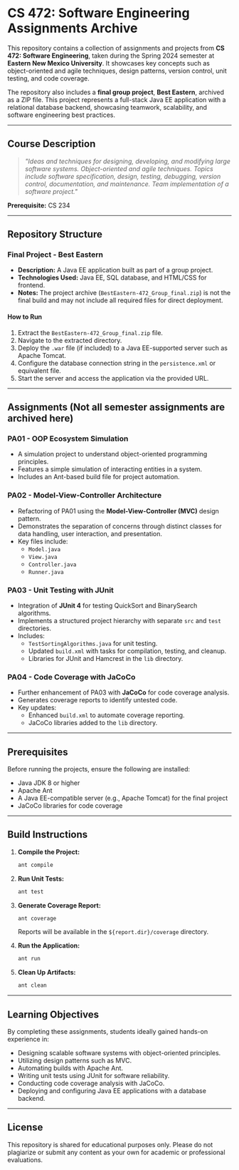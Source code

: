 # CS 472: Software Engineering Assignments Archive

This repository contains a collection of assignments and projects from **CS 472: Software Engineering**, taken during the Spring 2024 semester at **Eastern New Mexico University**. It showcases key concepts such as object-oriented and agile techniques, design patterns, version control, unit testing, and code coverage.

The repository also includes a **final group project**, **Best Eastern**, archived as a ZIP file. This project represents a full-stack Java EE application with a relational database backend, showcasing teamwork, scalability, and software engineering best practices.

---

## Course Description  

> *"Ideas and techniques for designing, developing, and modifying large software systems. Object-oriented and agile techniques. Topics include software specification, design, testing, debugging, version control, documentation, and maintenance. Team implementation of a software project."*  

**Prerequisite:** CS 234  

---

## Repository Structure  

### Final Project - Best Eastern  
- **Description:** A Java EE application built as part of a group project.  
- **Technologies Used:** Java EE, SQL database, and HTML/CSS for frontend.  
- **Notes:** The project archive (`BestEastern-472_Group_final.zip`) is not the final build and may not include all required files for direct deployment.  

#### How to Run  
1. Extract the `BestEastern-472_Group_final.zip` file.  
2. Navigate to the extracted directory.  
3. Deploy the `.war` file (if included) to a Java EE-supported server such as Apache Tomcat.  
4. Configure the database connection string in the `persistence.xml` or equivalent file.  
5. Start the server and access the application via the provided URL.

---

## Assignments  (Not all semester assignments are archived here)

### PA01 - OOP Ecosystem Simulation  
- A simulation project to understand object-oriented programming principles.  
- Features a simple simulation of interacting entities in a system.  
- Includes an Ant-based build file for project automation.

### PA02 - Model-View-Controller Architecture  
- Refactoring of PA01 using the **Model-View-Controller (MVC)** design pattern.  
- Demonstrates the separation of concerns through distinct classes for data handling, user interaction, and presentation.  
- Key files include:  
  - `Model.java`  
  - `View.java`  
  - `Controller.java`  
  - `Runner.java`  

### PA03 - Unit Testing with JUnit  
- Integration of **JUnit 4** for testing QuickSort and BinarySearch algorithms.  
- Implements a structured project hierarchy with separate `src` and `test` directories.  
- Includes:  
  - `TestSortingAlgorithms.java` for unit testing.  
  - Updated `build.xml` with tasks for compilation, testing, and cleanup.  
  - Libraries for JUnit and Hamcrest in the `lib` directory.  

### PA04 - Code Coverage with JaCoCo  
- Further enhancement of PA03 with **JaCoCo** for code coverage analysis.  
- Generates coverage reports to identify untested code.  
- Key updates:  
  - Enhanced `build.xml` to automate coverage reporting.  
  - JaCoCo libraries added to the `lib` directory.  

---

## Prerequisites  

Before running the projects, ensure the following are installed:  
- Java JDK 8 or higher  
- Apache Ant  
- A Java EE-compatible server (e.g., Apache Tomcat) for the final project  
- JaCoCo libraries for code coverage  

---

## Build Instructions  

1. **Compile the Project:**  
   ```bash
   ant compile
   ```
2. **Run Unit Tests:**  
   ```bash
   ant test
   ```
3. **Generate Coverage Report:**  
   ```bash
   ant coverage
   ```
   Reports will be available in the `${report.dir}/coverage` directory.

4. **Run the Application:**  
   ```bash
   ant run
   ```
5. **Clean Up Artifacts:**  
   ```bash
   ant clean
   ```

---

## Learning Objectives  

By completing these assignments, students ideally gained hands-on experience in:  
- Designing scalable software systems with object-oriented principles.  
- Utilizing design patterns such as MVC.  
- Automating builds with Apache Ant.  
- Writing unit tests using JUnit for software reliability.  
- Conducting code coverage analysis with JaCoCo.  
- Deploying and configuring Java EE applications with a database backend.  

---

## License  

This repository is shared for educational purposes only. Please do not plagiarize or submit any content as your own for academic or professional evaluations.  
